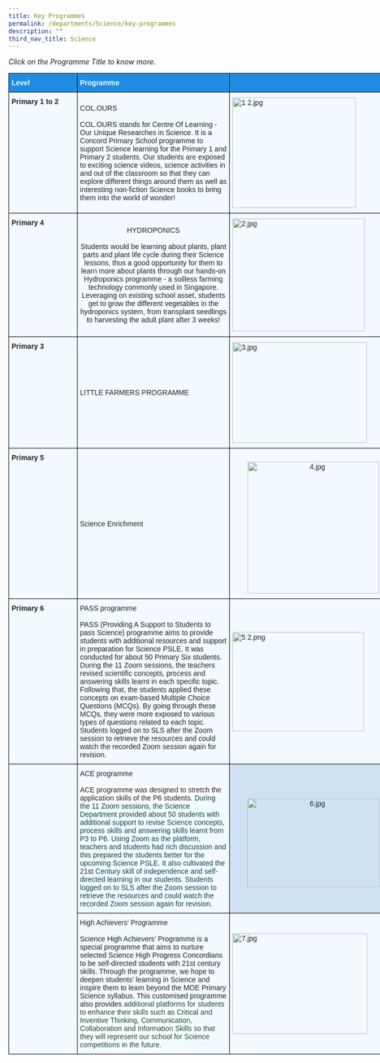 ```yaml
---
title: Key Programmes
permalink: /departments/Science/key-programmes
description: ""
third_nav_title: Science
---
```

*Click on the Programme Title to know more.*

<style type="text/css">
.tg  {border-collapse:collapse;border-spacing:0;margin:0px auto;}
.tg td{border-color:black;border-style:solid;border-width:1px;font-family:Arial, sans-serif;font-size:14px;
  overflow:hidden;padding:10px 5px;word-break:normal;}
.tg th{border-color:black;border-style:solid;border-width:1px;font-family:Arial, sans-serif;font-size:14px;
  font-weight:normal;overflow:hidden;padding:10px 5px;word-break:normal;}
.tg .tg-2w19{background-color:#F2F9FF;color:#222;text-align:left;vertical-align:top}
.tg .tg-aaqb{background-color:#F2F9FF;color:#222;text-align:left;vertical-align:middle}
.tg .tg-r129{background-color:#F2F9FF;color:#222;text-align:center;vertical-align:middle}
.tg .tg-8s0f{background-color:#1F8CE4;color:#F2F9FF;font-weight:bold;text-align:left;vertical-align:middle}
.tg .tg-auhb{background-color:#1F8CE4;color:#F2F9FF;font-weight:bold;text-align:left;vertical-align:top}
.tg .tg-muqq{background-color:#F2F9FF;color:#222;font-weight:bold;text-align:left;vertical-align:top}
.tg .tg-oucd{background-color:#CFE2F3;color:#222;text-align:center;vertical-align:middle}
</style>
<table class="tg" style="undefined;table-layout: fixed; width: 766px">
<colgroup>
<col style="width: 135px">
<col style="width: 301px">
<col style="width: 330px">
</colgroup>
<tbody>
  <tr>
    <td class="tg-auhb">Level</td>
    <td class="tg-8s0f">Programme </td>
    <td class="tg-8s0f"> </td>
  </tr>
  <tr>
    <td class="tg-muqq">Primary 1 to 2<br></td>
    <td class="tg-aaqb">COL.OURS <br><br>COL.OURS stands for Centre Of Learning - Our Unique Researches in Science. It is a Concord Primary School programme to support Science learning for the Primary 1 and Primary 2 students. Our students are exposed to exciting science videos, science activities in and out of the classroom so that they can explore different things around them as well as interesting non-fiction Science books to bring them into the world of wonder!<br></td>
    <td class="tg-aaqb"><img src="https://concordpri-moe-edu-sg-admin.cwp.sg/qql/slot/u754/2021/Our%20Department/science/key%20programe/1%202.jpg" alt="1 2.jpg" width="243" height="217"></td>
  </tr>
  <tr>
    <td class="tg-muqq">Primary 4</td>
    <td class="tg-r129">HYDROPONICS<br><br>Students would be learning about plants, plant parts and plant life cycle during their Science lessons, thus a good opportunity for them to learn more about plants through our hands-on Hydroponics programme - a soilless farming technology commonly used in Singapore. Leveraging on existing school asset, students get to grow the different vegetables in the hydroponics system, from transplant seedlings to harvesting the adult plant after 3 weeks! <br></td>
    <td class="tg-aaqb"><img src="https://concordpri-moe-edu-sg-admin.cwp.sg/qql/slot/u754/2021/Our%20Department/science/key%20programe/2.jpg" alt="2.jpg" width="261" height="222"></td>
  </tr>
  <tr>
    <td class="tg-muqq">Primary 3<br></td>
    <td class="tg-aaqb">LITTLE FARMERS PROGRAMME</td>
    <td class="tg-aaqb"><img src="https://concordpri-moe-edu-sg-admin.cwp.sg/qql/slot/u754/2021/Our%20Department/science/key%20programe/3.jpg" alt="3.jpg" width="265" height="198"></td>
  </tr>
  <tr>
    <td class="tg-muqq">Primary 5</td>
    <td class="tg-aaqb">Science Enrichment</td>
    <td class="tg-r129"><br><img src="https://concordpri-moe-edu-sg-admin.cwp.sg/qql/slot/u754/2021/Our%20Department/science/key%20programe/4.jpg" alt="4.jpg" width="259" height="259"></td>
  </tr>
  <tr>
    <td class="tg-muqq">Primary 6</td>
    <td class="tg-aaqb">PASS programme<br><br>PASS (Providing A Support to Students to pass Science) programme aims to provide students with additional resources and support in preparation for Science PSLE. It was conducted for about 50 Primary Six students. During the 11 Zoom sessions, the teachers revised scientific concepts, process and answering skills learnt in each specific topic. Following that, the students applied these concepts on exam-based Multiple Choice Questions (MCQs). By going through these MCQs, they were more exposed to various types of questions related to each topic. Students logged on to SLS after the Zoom session to retrieve the resources and could watch the recorded Zoom session again for revision.<span style="color:#0C463A;background-color:initial"> </span></td>
    <td class="tg-aaqb"><img src="https://concordpri-moe-edu-sg-admin.cwp.sg/qql/slot/u754/2021/Our%20Department/science/key%20programe/5%202.png" alt="5 2.png" width="259" height="195"><br></td>
  </tr>
  <tr>
    <td class="tg-2w19" rowspan="2"></td>
    <td class="tg-aaqb">ACE programme<br><br><span style="background-color:#FFF">ACE programme was designed to stretch the application skills of the P6 students. </span><span style="color:#0C463A">During the 11 Zoom sessions, the Science Department provided about 50 students with additional support to revise Science concepts, process skills and answering skills learnt from P3 to P6. Using Zoom as the platform, teachers and students had rich discussion and this prepared the students better for the upcoming Science PSLE. It also cultivated the 21</span>st<span style="color:#0C463A"> Century skill of independence and self-directed learning in our students.  Students logged on to SLS after the Zoom session to retrieve the resources and could watch the recorded Zoom session again for revision. </span></td>
    <td class="tg-oucd"><br><img src="https://concordpri-moe-edu-sg-admin.cwp.sg/qql/slot/u754/2021/Our%20Department/science/key%20programe/6.jpg" alt="6.jpg" width="262" height="174"></td>
  </tr>
  <tr>
    <td class="tg-aaqb">High Achievers’ Programme<br><br>Science High Achievers’ Programme is a special programme that aims to nurture selected Science High Progress Concordians to be self-directed students with 21st century skills. Through the programme, we hope to deepen students’ learning in Science and inspire them to learn beyond the MOE Primary Science syllabus. This customised programme also provides <span style="color:#0C463A;background-color:#FFF">additional platforms for students to enhance their skills such as Critical and Inventive Thinking, Communication, Collaboration and Information Skills so that they will represent our school for Science competitions in the future.</span></td>
    <td class="tg-aaqb"><img src="https://concordpri-moe-edu-sg-admin.cwp.sg/qql/slot/u754/2021/Our%20Department/science/key%20programe/7.jpg" alt="7.jpg" width="266" height="198"></td>
  </tr>
</tbody>
</table>